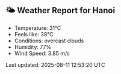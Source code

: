 <!-- WEATHER-START -->
## 🌤 Weather Report for Hanoi

- Temperature: 31°C
- Feels like: 38°C
- Conditions: overcast clouds
- Humidity: 77%
- Wind Speed: 3.85 m/s

Last updated: 2025-08-11 12:53:20 UTC
<!-- WEATHER-END -->
